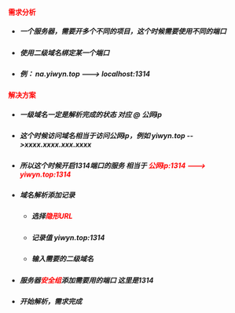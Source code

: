 #### <font color='red'>需求分析</font>

- ##### 一个服务器，需要开多个不同的项目，这个时候需要使用不同的端口

- ##### 使用二级域名绑定某一个端口

- ##### 例： na.yiwyn.top  --->  localhost:1314

#### <font color='red'>解决方案</font>

- ##### 一级域名一定是解析完成的状态  对应  @  公网ip 

- ##### 这个时候访问域名相当于访问公网ip，例如 yiwyn.top -->xxxx.xxxx.xxx.xxxx

- ##### 所以这个时候开启1314端口的服务 相当于 <font color='red'>公网ip:1314 ---> yiwyn.top:1314</font> 

- ##### 域名解析添加记录

  - ##### 选择<font color='red'>隐形URL</font>

  - ##### 记录值 yiwyn.top:1314 

  - ##### 输入需要的二级域名

- ##### 服务器<font color='red'>安全组</font>添加需要用的端口 这里是1314

- ##### 开始解析，需求完成